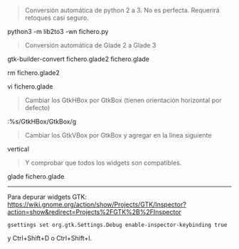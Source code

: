 > Conversión automática de python 2 a 3. No es perfecta. Requerirá retoques casi seguro.

python3 -m lib2to3 -wn fichero.py

> Conversión automática de Glade 2 a Glade 3

gtk-builder-convert fichero.glade2 fichero.glade

rm fichero.glade2

vi fichero.glade

> Cambiar los GtkHBox por GtkBox (tienen orientación horizontal por defecto)

:%s/GtkHBox/GtkBox/g

> Cambiar los GtkVBox por GtkBox y agregar en la línea siguiente

<property name="orientation">vertical</property>

> Y comprobar que todos los widgets son compatibles.

glade fichero.glade

---

Para depurar widgets GTK: https://wiki.gnome.org/action/show/Projects/GTK/Inspector?action=show&redirect=Projects%2FGTK%2B%2FInspector

`gsettings set org.gtk.Settings.Debug enable-inspector-keybinding true`

y Ctrl+Shift+D o Ctrl+Shift+I.

